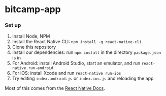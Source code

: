 # bitcamp-app
### Set up
1. Install Node, NPM
2. Install the React Native CLI: `npm install -g react-native-cli`
3. Clone this repository
4. Install our dependencies: run `npm install` in the directory `package.json` is in
5. For Android: install Android Studio, start an emulator, and run `react-native run-android`
6. For iOS: install Xcode and run `react-native run-ios`
7. Try editing `index.android.js` or `index.ios.js` and reloading the app

Most of this comes from the [React Native Docs](https://facebook.github.io/react-native/docs/getting-started.html).
